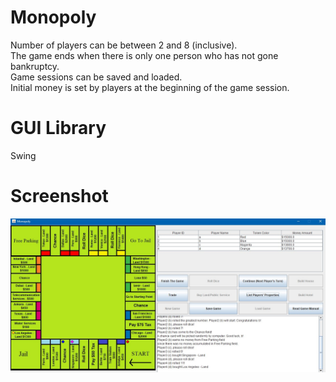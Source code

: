 # Monopoly
 Number of players can be between 2 and 8 (inclusive).  
 The game ends when there is only one person who has not gone bankruptcy.  
 Game sessions can be saved and loaded.  
 Initial money is set by players at the beginning of the game session.  

# GUI Library  
 Swing

# Screenshot
 ![Screenshot](https://raw.githubusercontent.com/ender-s/Monopoly/main/ss.jpg)
